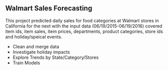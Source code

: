## Walmart Sales Forecasting
This project predicted daily sales for food categories at Walmart stores in California for the next with the input data (06/19/2015-06/19/2016) covered item ids, item sales, item prices, departments, product categories, store ids and holiday/speical events.
* Clean and merge data
* Investigate holiday impacts
* Explore Trends by State/Category/Stores
* Train Models
